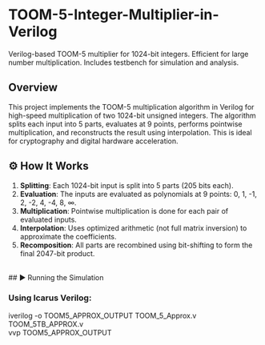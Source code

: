 # TOOM-5-Integer-Multiplier-in-Verilog
Verilog-based TOOM-5 multiplier for 1024-bit integers. Efficient for large number multiplication. Includes testbench for simulation and analysis.
<br>
## Overview

This project implements the TOOM-5 multiplication algorithm in Verilog for high-speed multiplication of two 1024-bit unsigned integers. The algorithm splits each input into 5 parts, evaluates at 9 points, performs pointwise multiplication, and reconstructs the result using interpolation. This is ideal for cryptography and digital hardware acceleration.
<br>
## ⚙️ How It Works

1. **Splitting**: Each 1024-bit input is split into 5 parts (205 bits each).
2. **Evaluation**: The inputs are evaluated as polynomials at 9 points: 0, 1, -1, 2, -2, 4, -4, 8, ∞.
3. **Multiplication**: Pointwise multiplication is done for each pair of evaluated inputs.
4. **Interpolation**: Uses optimized arithmetic (not full matrix inversion) to approximate the coefficients.
5. **Recomposition**: All parts are recombined using bit-shifting to form the final 2047-bit product.

<br>
## ▶️ Running the Simulation

### Using Icarus Verilog:
iverilog -o TOOM5_APPROX_OUTPUT TOOM_5_Approx.v TOOM_5TB_APPROX.v    
vvp TOOM5_APPROX_OUTPUT
